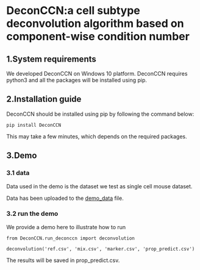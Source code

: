 # DeconCCN:a cell subtype deconvolution algorithm based on component-wise condition number

## 1.System requirements

We developed DeconCCN on Windows 10 platform. DeconCCN requires python3 and all the packages will be installed using pip.

## 2.Installation guide

DeconCCN should be installed using pip by following the command below:

`pip install DeconCCN`

This may take a few minutes, which depends on the required packages.

## 3.Demo

### 3.1 data

Data used in the demo is the dataset we test as single cell mouse dataset.

Data has been uploaded to the [demo_data](https://github.com/HanwenXuTHU/DeconCCN/tree/master/demo_data) file.

### 3.2 run the demo

We provide a demo here to illustrate how to run 

`from DeconCCN.run_deconccn import deconvolution`

`deconvolution('ref.csv', 'mix.csv', 'marker.csv', 'prop_predict.csv')`

The results will be saved in prop_predict.csv.
